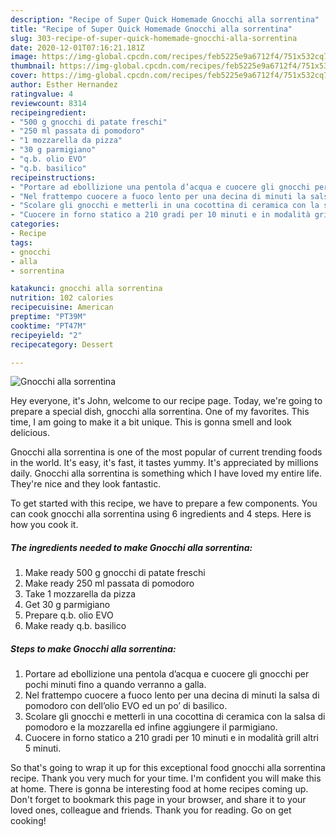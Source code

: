 ```yaml
---
description: "Recipe of Super Quick Homemade Gnocchi alla sorrentina"
title: "Recipe of Super Quick Homemade Gnocchi alla sorrentina"
slug: 303-recipe-of-super-quick-homemade-gnocchi-alla-sorrentina
date: 2020-12-01T07:16:21.181Z
image: https://img-global.cpcdn.com/recipes/feb5225e9a6712f4/751x532cq70/gnocchi-alla-sorrentina-recipe-main-photo.jpg
thumbnail: https://img-global.cpcdn.com/recipes/feb5225e9a6712f4/751x532cq70/gnocchi-alla-sorrentina-recipe-main-photo.jpg
cover: https://img-global.cpcdn.com/recipes/feb5225e9a6712f4/751x532cq70/gnocchi-alla-sorrentina-recipe-main-photo.jpg
author: Esther Hernandez
ratingvalue: 4
reviewcount: 8314
recipeingredient:
- "500 g gnocchi di patate freschi"
- "250 ml passata di pomodoro"
- "1 mozzarella da pizza"
- "30 g parmigiano"
- "q.b. olio EVO"
- "q.b. basilico"
recipeinstructions:
- "Portare ad ebollizione una pentola d’acqua e cuocere gli gnocchi per pochi minuti fino a quando verranno a galla."
- "Nel frattempo cuocere a fuoco lento per una decina di minuti la salsa di pomodoro con dell’olio EVO ed un po’ di basilico."
- "Scolare gli gnocchi e metterli in una cocottina di ceramica con la salsa di pomodoro e la mozzarella ed infine aggiungere il parmigiano."
- "Cuocere in forno statico a 210 gradi per 10 minuti e in modalità grill altri 5 minuti."
categories:
- Recipe
tags:
- gnocchi
- alla
- sorrentina

katakunci: gnocchi alla sorrentina 
nutrition: 102 calories
recipecuisine: American
preptime: "PT39M"
cooktime: "PT47M"
recipeyield: "2"
recipecategory: Dessert

---
```



![Gnocchi alla sorrentina](https://img-global.cpcdn.com/recipes/feb5225e9a6712f4/751x532cq70/gnocchi-alla-sorrentina-recipe-main-photo.jpg)

Hey everyone, it's John, welcome to our recipe page. Today, we're going to prepare a special dish, gnocchi alla sorrentina. One of my favorites. This time, I am going to make it a bit unique. This is gonna smell and look delicious.



Gnocchi alla sorrentina is one of the most popular of current trending foods in the world. It's easy, it's fast, it tastes yummy. It's appreciated by millions daily. Gnocchi alla sorrentina is something which I have loved my entire life. They're nice and they look fantastic.


To get started with this recipe, we have to prepare a few components. You can cook gnocchi alla sorrentina using 6 ingredients and 4 steps. Here is how you cook it.

<!--inarticleads1-->

##### The ingredients needed to make Gnocchi alla sorrentina:

1. Make ready 500 g gnocchi di patate freschi
1. Make ready 250 ml passata di pomodoro
1. Take 1 mozzarella da pizza
1. Get 30 g parmigiano
1. Prepare q.b. olio EVO
1. Make ready q.b. basilico




<!--inarticleads2-->

##### Steps to make Gnocchi alla sorrentina:

1. Portare ad ebollizione una pentola d’acqua e cuocere gli gnocchi per pochi minuti fino a quando verranno a galla.
1. Nel frattempo cuocere a fuoco lento per una decina di minuti la salsa di pomodoro con dell’olio EVO ed un po’ di basilico.
1. Scolare gli gnocchi e metterli in una cocottina di ceramica con la salsa di pomodoro e la mozzarella ed infine aggiungere il parmigiano.
1. Cuocere in forno statico a 210 gradi per 10 minuti e in modalità grill altri 5 minuti.




So that's going to wrap it up for this exceptional food gnocchi alla sorrentina recipe. Thank you very much for your time. I'm confident you will make this at home. There is gonna be interesting food at home recipes coming up. Don't forget to bookmark this page in your browser, and share it to your loved ones, colleague and friends. Thank you for reading. Go on get cooking!
